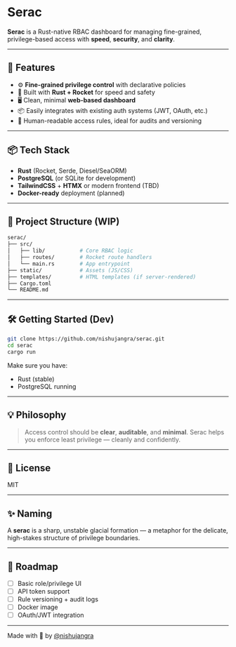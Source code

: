# Serac

**Serac** is a Rust-native RBAC dashboard for managing fine-grained, privilege-based access with **speed**, **security**, and **clarity**.

---

## 🚀 Features

- ⚙️ **Fine-grained privilege control** with declarative policies
- 🧠 Built with **Rust + Rocket** for speed and safety
- 🖥️ Clean, minimal **web-based dashboard**
- 📦 Easily integrates with existing auth systems (JWT, OAuth, etc.)
- 📜 Human-readable access rules, ideal for audits and versioning

---

## 📦 Tech Stack

- **Rust** (Rocket, Serde, Diesel/SeaORM)
- **PostgreSQL** (or SQLite for development)
- **TailwindCSS** + **HTMX** or modern frontend (TBD)
- **Docker-ready** deployment (planned)

---

## 📂 Project Structure (WIP)

```bash
serac/
├── src/
│   ├── lib/           # Core RBAC logic
│   ├── routes/        # Rocket route handlers
│   └── main.rs        # App entrypoint
├── static/            # Assets (JS/CSS)
├── templates/         # HTML templates (if server-rendered)
├── Cargo.toml
└── README.md
````

---

## 🛠️ Getting Started (Dev)

```bash
git clone https://github.com/nishujangra/serac.git
cd serac
cargo run
```

Make sure you have:

* Rust (stable)
* PostgreSQL running

---

## 💡 Philosophy

> Access control should be **clear**, **auditable**, and **minimal**.
> Serac helps you enforce least privilege — cleanly and confidently.

---

## 📜 License

MIT

---

## ✨ Naming

A **serac** is a sharp, unstable glacial formation — a metaphor for the delicate, high-stakes structure of privilege boundaries.

---

## 🧭 Roadmap

* [ ] Basic role/privilege UI
* [ ] API token support
* [ ] Rule versioning + audit logs
* [ ] Docker image
* [ ] OAuth/JWT integration

---

Made with 🦀 by [@nishujangra](https://github.com/nishujangra)